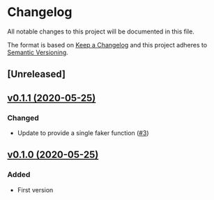 # Changelog
All notable changes to this project will be documented in this file.

The format is based on [Keep a Changelog](http://keepachangelog.com/)
and this project adheres to [Semantic Versioning](http://semver.org/).

## [Unreleased]

## [v0.1.1 (2020-05-25)](https://github.com/pestphp/pest-plugin-faker/compare/v0.1.0...v0.1.1)
### Changed
- Update to provide a single faker function ([#3](https://github.com/pestphp/pest-plugin-faker/pull/3))

## [v0.1.0 (2020-05-25)](https://github.com/pestphp/pest-plugin-faker/commit/27dc911b08e4297dc697c71af8ec39cd6c4dfa3e)
### Added
- First version

